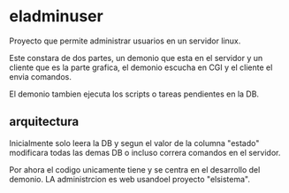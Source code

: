 
# eladminuser

Proyecto que permite administrar usuarios en un servidor linux.

Este constara de dos partes, un demonio que esta en el servidor
y un cliente que es la parte grafica, el demonio escucha en CGI 
y el cliente el envia comandos.

El demonio tambien ejecuta los scripts o tareas pendientes en la DB.

## arquitectura

Inicialmente solo leera la DB y segun el valor de la columna "estado" 
modificara todas las demas DB o incluso correra comandos en el servidor.

Por ahora el codigo unicamente tiene y se centra en el desarrollo del demonio.
LA administrcion es web usandoel proyecto "elsistema".
